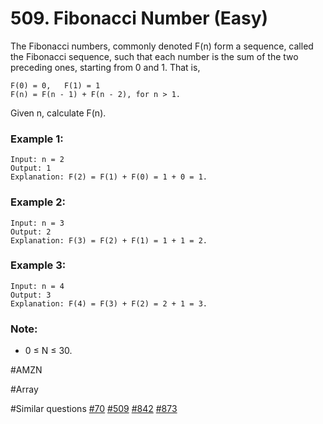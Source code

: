 # 509. Fibonacci Number (Easy)

The Fibonacci numbers, commonly denoted F(n) form a sequence, called the Fibonacci sequence, such that each number is the sum of the two preceding ones, starting from 0 and 1. That is,

```
F(0) = 0,   F(1) = 1
F(n) = F(n - 1) + F(n - 2), for n > 1.
```

Given n, calculate F(n).

### Example 1:

```
Input: n = 2
Output: 1
Explanation: F(2) = F(1) + F(0) = 1 + 0 = 1.
```

### Example 2:

```
Input: n = 3
Output: 2
Explanation: F(3) = F(2) + F(1) = 1 + 1 = 2.
```

### Example 3:

```
Input: n = 4
Output: 3
Explanation: F(4) = F(3) + F(2) = 2 + 1 = 3.
```

### Note:

- 0 ≤ N ≤ 30.

#AMZN

#Array

#Similar questions [#70](../p070e/README.md) [#509](../p509e/README.md) [#842](../p842m/README.md) [#873](../p873m/README.md)
